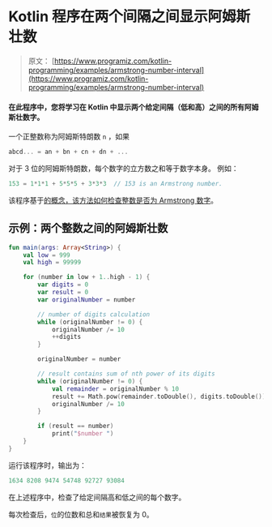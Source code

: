 # Kotlin 程序在两个间隔之间显示阿姆斯壮数

> 原文： [https://www.programiz.com/kotlin-programming/examples/armstrong-number-interval](https://www.programiz.com/kotlin-programming/examples/armstrong-number-interval)

#### 在此程序中，您将学习在 Kotlin 中显示两个给定间隔（低和高）之间的所有阿姆斯壮数字。

一个正整数称为阿姆斯特朗数 `n` ，如果

```kt
abcd... = an + bn + cn + dn + ...
```

对于 3 位的阿姆斯特朗数，每个数字的立方数之和等于数字本身。 例如：

```kt
153 = 1*1*1 + 5*5*5 + 3*3*3  // 153 is an Armstrong number.

```

该程序基于[的概念，该方法如何检查整数是否为 Armstrong 数字](/kotlin-programming/examples/armstrong-number "Check Armstrong Number in Kotlin")。

## 示例：两个整数之间的阿姆斯壮数

```kt
fun main(args: Array<String>) {
    val low = 999
    val high = 99999

    for (number in low + 1..high - 1) {
        var digits = 0
        var result = 0
        var originalNumber = number

        // number of digits calculation
        while (originalNumber != 0) {
            originalNumber /= 10
            ++digits
        }

        originalNumber = number

        // result contains sum of nth power of its digits
        while (originalNumber != 0) {
            val remainder = originalNumber % 10
            result += Math.pow(remainder.toDouble(), digits.toDouble()).toInt()
            originalNumber /= 10
        }

        if (result == number)
            print("$number ")
    }
} 
```

运行该程序时，输出为：

```kt
1634 8208 9474 54748 92727 93084 
```

在上述程序中，检查了给定间隔高和低之间的每个数字。

每次检查后，`位`的位数和总和`结果`被恢复为 0。